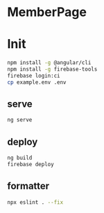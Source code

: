 # MemberPage

# Init

```sh
npm install -g @angular/cli
npm install -g firebase-tools
firebase login:ci
cp example.env .env
```

## serve

```sh
ng serve
```

## deploy

```sh
ng build
firebase deploy
```

## formatter

```sh
npx eslint . --fix
```
